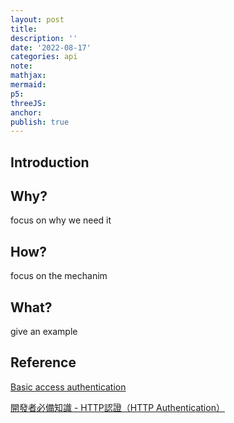 ```yaml
---
layout: post
title:
description: ''
date: '2022-08-17'
categories: api
note:
mathjax:
mermaid:
p5:
threeJS:
anchor:
publish: true
---
```


## Introduction



## Why?

focus on why we need it

## How?

focus on the mechanim

## What?

give an example

## Reference

[Basic access authentication](https://en.wikipedia.org/wiki/Basic_access_authentication)

[開發者必備知識 - HTTP認證（HTTP Authentication）](https://carsonwah.github.io/http-authentication.html)
